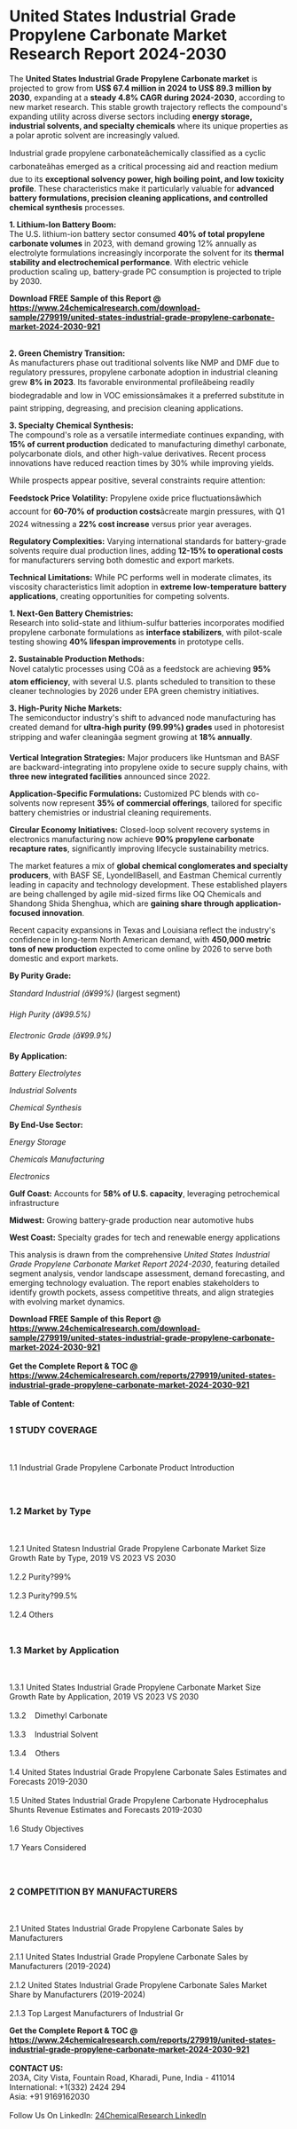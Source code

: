 <h1>United States Industrial Grade Propylene Carbonate Market Research Report 2024-2030</h1><p>The <strong>United States Industrial Grade Propylene Carbonate market</strong> is projected to grow from <strong>US$ 67.4 million in 2024 to US$ 89.3 million by 2030</strong>, expanding at a <strong>steady 4.8% CAGR during 2024-2030</strong>, according to new market research. This stable growth trajectory reflects the compound's expanding utility across diverse sectors including <strong>energy storage, industrial solvents, and specialty chemicals</strong> where its unique properties as a polar aprotic solvent are increasingly valued.</p><p>Industrial grade propylene carbonateâchemically classified as a cyclic carbonateâhas emerged as a critical processing aid and reaction medium due to its <strong>exceptional solvency power, high boiling point, and low toxicity profile</strong>. These characteristics make it particularly valuable for <strong>advanced battery formulations, precision cleaning applications, and controlled chemical synthesis</strong> processes.</p><p><strong>1. Lithium-Ion Battery Boom:</strong><br>
The U.S. lithium-ion battery sector consumed <strong>40% of total propylene carbonate volumes</strong> in 2023, with demand growing 12% annually as electrolyte formulations increasingly incorporate the solvent for its <strong>thermal stability and electrochemical performance</strong>. With electric vehicle production scaling up, battery-grade PC consumption is projected to triple by 2030.</p><div><b>Download FREE Sample of this Report @ 
            <a href="https://www.24chemicalresearch.com/download-sample/279919/united-states-industrial-grade-propylene-carbonate-market-2024-2030-921">
            https://www.24chemicalresearch.com/download-sample/279919/united-states-industrial-grade-propylene-carbonate-market-2024-2030-921</a></b></div><br><p><strong>2. Green Chemistry Transition:</strong><br>
As manufacturers phase out traditional solvents like NMP and DMF due to regulatory pressures, propylene carbonate adoption in industrial cleaning grew <strong>8% in 2023</strong>. Its favorable environmental profileâbeing readily biodegradable and low in VOC emissionsâmakes it a preferred substitute in paint stripping, degreasing, and precision cleaning applications.</p><p><strong>3. Specialty Chemical Synthesis:</strong><br>
The compound's role as a versatile intermediate continues expanding, with <strong>15% of current production</strong> dedicated to manufacturing dimethyl carbonate, polycarbonate diols, and other high-value derivatives. Recent process innovations have reduced reaction times by 30% while improving yields.</p><p>While prospects appear positive, several constraints require attention:</p><p><strong>Feedstock Price Volatility:</strong> Propylene oxide price fluctuationsâwhich account for <strong>60-70% of production costs</strong>âcreate margin pressures, with Q1 2024 witnessing a <strong>22% cost increase</strong> versus prior year averages.</p><p><strong>Regulatory Complexities:</strong> Varying international standards for battery-grade solvents require dual production lines, adding <strong>12-15% to operational costs</strong> for manufacturers serving both domestic and export markets.</p><p><strong>Technical Limitations:</strong> While PC performs well in moderate climates, its viscosity characteristics limit adoption in <strong>extreme low-temperature battery applications</strong>, creating opportunities for competing solvents.</p><p><strong>1. Next-Gen Battery Chemistries:</strong><br>
Research into solid-state and lithium-sulfur batteries incorporates modified propylene carbonate formulations as <strong>interface stabilizers</strong>, with pilot-scale testing showing <strong>40% lifespan improvements</strong> in prototype cells.</p><p><strong>2. Sustainable Production Methods:</strong><br>
Novel catalytic processes using COâ as a feedstock are achieving <strong>95% atom efficiency</strong>, with several U.S. plants scheduled to transition to these cleaner technologies by 2026 under EPA green chemistry initiatives.

</p><p><strong>3. High-Purity Niche Markets:</strong><br>
The semiconductor industry's shift to advanced node manufacturing has created demand for <strong>ultra-high purity (99.99%) grades</strong> used in photoresist stripping and wafer cleaningâa segment growing at <strong>18% annually</strong>.</p><p><strong>Vertical Integration Strategies:</strong> Major producers like Huntsman and BASF are backward-integrating into propylene oxide to secure supply chains, with <strong>three new integrated facilities</strong> announced since 2022.</p><p><strong>Application-Specific Formulations:</strong> Customized PC blends with co-solvents now represent <strong>35% of commercial offerings</strong>, tailored for specific battery chemistries or industrial cleaning requirements.</p><p><strong>Circular Economy Initiatives:</strong> Closed-loop solvent recovery systems in electronics manufacturing now achieve <strong>90% propylene carbonate recapture rates</strong>, significantly improving lifecycle sustainability metrics.</p><p>The market features a mix of <strong>global chemical conglomerates and specialty producers</strong>, with BASF SE, LyondellBasell, and Eastman Chemical currently leading in capacity and technology development. These established players are being challenged by agile mid-sized firms like OQ Chemicals and Shandong Shida Shenghua, which are <strong>gaining share through application-focused innovation</strong>.</p><p>Recent capacity expansions in Texas and Louisiana reflect the industry's confidence in long-term North American demand, with <strong>450,000 metric tons of new production</strong> expected to come online by 2026 to serve both domestic and export markets.</p><p><strong>By Purity Grade:</strong></p><p><em>Standard Industrial (â¥99%)</em> (largest segment)</p><p><em>High Purity (â¥99.5%)</em></p><p><em>Electronic Grade (â¥99.9%)</em></p><p><strong>By Application:</strong></p><p><em>Battery Electrolytes</em></p><p><em>Industrial Solvents</em></p><p><em>Chemical Synthesis</em></p><p><strong>By End-Use Sector:</strong></p><p><em>Energy Storage</em></p><p><em>Chemicals Manufacturing</em></p><p><em>Electronics</em></p><p><strong>Gulf Coast:</strong> Accounts for <strong>58% of U.S. capacity</strong>, leveraging petrochemical infrastructure</p><p><strong>Midwest:</strong> Growing battery-grade production near automotive hubs</p><p><strong>West Coast:</strong> Specialty grades for tech and renewable energy applications</p><p>This analysis is drawn from the comprehensive <em>United States Industrial Grade Propylene Carbonate Market Report 2024-2030</em>, featuring detailed segment analysis, vendor landscape assessment, demand forecasting, and emerging technology evaluation. The report enables stakeholders to identify growth pockets, assess competitive threats, and align strategies with evolving market dynamics.</p><div><b>Download FREE Sample of this Report @ 
            <a href="https://www.24chemicalresearch.com/download-sample/279919/united-states-industrial-grade-propylene-carbonate-market-2024-2030-921">
            https://www.24chemicalresearch.com/download-sample/279919/united-states-industrial-grade-propylene-carbonate-market-2024-2030-921</a></b></div><br><div><b>Get the Complete Report & TOC @ 
            <a href="https://www.24chemicalresearch.com/reports/279919/united-states-industrial-grade-propylene-carbonate-market-2024-2030-921">
            https://www.24chemicalresearch.com/reports/279919/united-states-industrial-grade-propylene-carbonate-market-2024-2030-921</a></b></div><br>
            <b>Table of Content:</b><p><h2><span style="font-size:16px"><strong>1 STUDY COVERAGE</strong></span></h2><br />
<p>1.1 Industrial Grade Propylene Carbonate Product Introduction</p><br />
<h2><span style="font-size:16px"><strong>1.2 Market by Type</strong></span></h2><br />
<p>1.2.1 United Statesn Industrial Grade Propylene Carbonate Market Size Growth Rate by Type, 2019 VS 2023 VS 2030<br /><br />
1.2.2 Purity?99%&nbsp;&nbsp; &nbsp;<br /><br />
1.2.3 Purity?99.5%<br /><br />
1.2.4 Others<br /><br />
<h2><span style="font-size:16px"><strong>1.3 Market by Application</strong></span></h2><br />
<p>1.3.1 United States Industrial Grade Propylene Carbonate Market Size Growth Rate by Application, 2019 VS 2023 VS 2030<br /><br />
1.3.2&nbsp;&nbsp; &nbsp;Dimethyl Carbonate<br /><br />
1.3.3&nbsp;&nbsp; &nbsp;Industrial Solvent<br /><br />
1.3.4&nbsp;&nbsp; &nbsp;Others<br /><br />
1.4 United States Industrial Grade Propylene Carbonate Sales Estimates and Forecasts 2019-2030<br /><br />
1.5 United States Industrial Grade Propylene Carbonate Hydrocephalus Shunts Revenue Estimates and Forecasts 2019-2030<br /><br />
1.6 Study Objectives<br /><br />
1.7 Years Considered</p><br />
<h2><span style="font-size:16px"><strong>2 COMPETITION BY MANUFACTURERS</strong></span></h2><br />
<p>2.1 United States Industrial Grade Propylene Carbonate Sales by Manufacturers<br /><br />
2.1.1 United States Industrial Grade Propylene Carbonate Sales by Manufacturers (2019-2024)<br /><br />
2.1.2 United States Industrial Grade Propylene Carbonate Sales Market Share by Manufacturers (2019-2024)<br /><br />
2.1.3 Top Largest Manufacturers of Industrial Gr</p><div><b>Get the Complete Report & TOC @ 
            <a href="https://www.24chemicalresearch.com/reports/279919/united-states-industrial-grade-propylene-carbonate-market-2024-2030-921">
            https://www.24chemicalresearch.com/reports/279919/united-states-industrial-grade-propylene-carbonate-market-2024-2030-921</a></b></div><br><b>CONTACT US:</b><br>
            203A, City Vista, Fountain Road, Kharadi, Pune, India - 411014<br>
            International: +1(332) 2424 294<br>
            Asia: +91 9169162030 <br><br>
            Follow Us On LinkedIn: <a href="https://www.linkedin.com/company/24chemicalresearch/">24ChemicalResearch LinkedIn</a>